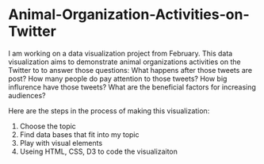 # Animal-Organization-Activities-on-Twitter

I am working on a data visualization project from February. This data visualization aims to demonstrate animal organizations activities on the Twitter to to answer those questions: What happens after those tweets are post? How many people do pay attention to those tweets? How big influrence have those tweets? What are the beneficial factors for increasing audiences? 

Here are the steps in the process of making this visualization:

1. Choose the topic
2. Find data bases that fit into my topic
3. Play with visual elements
4. Useing HTML, CSS, D3 to code the visualizaiton
